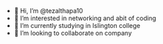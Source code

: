 - 👋 Hi, I’m @tezalthapa10
- 👀 I’m interested in networking and abit of coding
- 🌱 I’m currently studying in Islington college
- 💞️ I’m looking to collaborate on company


<!---
tezalthapa10/tezalthapa10 is a ✨ special ✨ repository because its `README.md` (this file) appears on your GitHub profile.
You can click the Preview link to take a look at your changes.
--->
